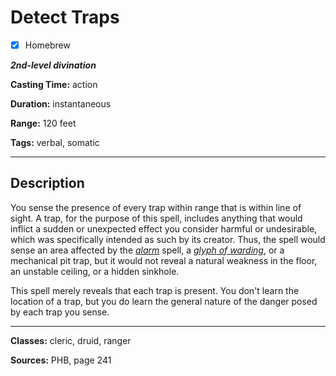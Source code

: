 # Detect Traps

- [x] Homebrew

***2nd-level divination***

**Casting Time:** action

**Duration:** instantaneous

**Range:** 120 feet

**Tags:** verbal, somatic

---

## Description
You sense the presence of every trap within range that is within line of sight.
A trap, for the purpose of this spell, includes anything that would inflict a sudden or unexpected effect you consider harmful or undesirable, which was specifically intended as such by its creator.
Thus, the spell would sense an area affected by the [*alarm*](../level-1/alarm.md) spell, a [*glyph of warding*](../level-3/glyph-of-warding.md), or a mechanical pit trap, but it would not reveal a natural weakness in the floor, an unstable ceiling, or a hidden sinkhole.

This spell merely reveals that each trap is present.
You don't learn the location of a trap, but you do learn the general nature of the danger posed by each trap you sense.

---

**Classes:** cleric, druid, ranger

**Sources:** PHB, page 241
